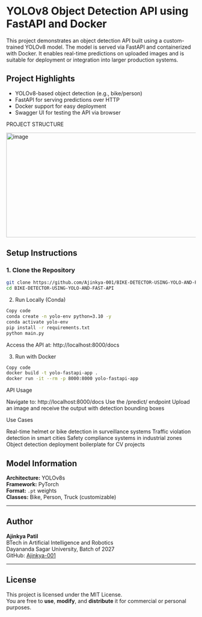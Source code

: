 # YOLOv8 Object Detection API using FastAPI and Docker

This project demonstrates an object detection API built using a custom-trained YOLOv8 model. The model is served via FastAPI and containerized with Docker. It enables real-time predictions on uploaded images and is suitable for deployment or integration into larger production systems.

## Project Highlights

- YOLOv8-based object detection (e.g., bike/person)
- FastAPI for serving predictions over HTTP
- Docker support for easy deployment
- Swagger UI for testing the API via browser

PROJECT STRUCTURE

<img width="677" height="278" alt="image" src="https://github.com/user-attachments/assets/7d48c399-feca-49e8-b6f1-00cc6f33e837" />







## Setup Instructions

### 1. Clone the Repository

```bash
git clone https://github.com/Ajinkya-001/BIKE-DETECTOR-USING-YOLO-AND-FAST-API.git
cd BIKE-DETECTOR-USING-YOLO-AND-FAST-API
```
2. Run Locally (Conda)
```bash
Copy code
conda create -n yolo-env python=3.10 -y
conda activate yolo-env
pip install -r requirements.txt
python main.py
```
Access the API at: http://localhost:8000/docs

3. Run with Docker
```bash
Copy code
docker build -t yolo-fastapi-app .
docker run -it --rm -p 8000:8000 yolo-fastapi-app
```

API Usage

Navigate to: http://localhost:8000/docs
Use the /predict/ endpoint
Upload an image and receive the output with detection bounding boxes

Use Cases

Real-time helmet or bike detection in surveillance systems
Traffic violation detection in smart cities
Safety compliance systems in industrial zones
Object detection deployment boilerplate for CV projects


## Model Information

**Architecture:** YOLOv8s  
**Framework:** PyTorch  
**Format:** `.pt` weights  
**Classes:** Bike, Person, Truck (customizable)

---

## Author

**Ajinkya Patil**  
BTech in Artificial Intelligence and Robotics  
Dayananda Sagar University, Batch of 2027  
GitHub: [Ajinkya-001](https://github.com/Ajinkya-001)

---

## License

This project is licensed under the MIT License.  
You are free to **use**, **modify**, and **distribute** it for commercial or personal purposes.
